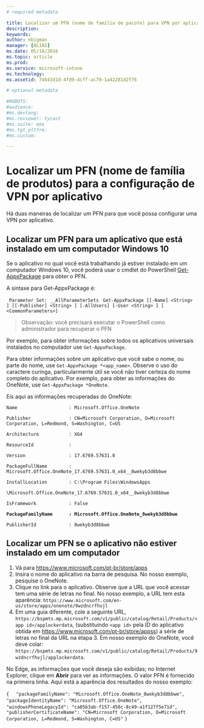 ```yaml
---
# required metadata

title: Localizar um PFN (nome de família de pacote) para VPN por aplicativo | Microsoft Intune
description:
keywords:
author: nbigman
manager: [ALIAS]
ms.date: 05/10/2016
ms.topic: article
ms.prod:
ms.service: microsoft-intune
ms.technology:
ms.assetid: 74643d1d-4fd9-4cff-ac79-1a42281d2f76

# optional metadata

#ROBOTS:
#audience:
#ms.devlang:
#ms.reviewer: tycast
#ms.suite: ems
#ms.tgt_pltfrm:
#ms.custom:

---
```


# Localizar um PFN (nome de família de produtos) para a configuração de VPN por aplicativo

Há duas maneiras de localizar um PFN para que você possa configurar uma VPN por aplicativo.

## Localizar um PFN para um aplicativo que está instalado em um computador Windows 10 

Se o aplicativo no qual você está trabalhando já estiver instalado em um computador Windows 10, você poderá usar o cmdlet do PowerShell [Get-AppxPackage](https://technet.microsoft.com/library/hh856044.aspx) para obter o PFN.

A sintaxe para Get-AppxPackage é:

` Parameter Set: __AllParameterSets`
` Get-AppxPackage [[-Name] <String> ] [[-Publisher] <String> ] [-AllUsers] [-User <String> ] [ <CommonParameters>]`

> Observação: você precisará executar o PowerShell como administrador para recuperar o PFN

Por exemplo, para obter informações sobre todos os aplicativos universais instalados no computador use `Get-AppxPackage`.

Para obter informações sobre um aplicativo que você sabe o nome, ou parte do nome, use `Get-AppxPackage *<app_name>`. Observe o uso do caractere curinga, particularmente útil se você não tiver certeza do nome completo do aplicativo. Por exemplo, para obter as informações do OneNote, use `Get-AppxPackage *OneNote`.


Eis aqui as informações recuperadas do OneNote:

`Name                   : Microsoft.Office.OneNote`

`Publisher              : CN=Microsoft Corporation, O=Microsoft Corporation, L=Redmond, S=Washington, C=US`

`Architecture           : X64`

`ResourceId             :`

`Version                : 17.6769.57631.0`

`PackageFullName        : Microsoft.Office.OneNote_17.6769.57631.0_x64__8wekyb3d8bbwe`

`InstallLocation        : C:\Program Files\WindowsApps`

`\Microsoft.Office.OneNote_17.6769.57631.0_x64__8wekyb3d8bbwe`

`IsFramework            : False`

**`PackageFamilyName      : Microsoft.Office.OneNote_8wekyb3d8bbwe`**

`PublisherId            : 8wekyb3d8bbwe`



## Localizar um PFN se o aplicativo não estiver instalado em um computador

1.  Vá para https://www.microsoft.com/pt-br/store/apps
2.  Insira o nome do aplicativo na barra de pesquisa. No nosso exemplo, pesquise o OneNote.
3.  Clique no link para o aplicativo. Observe que a URL que você acessar tem uma série de letras no final. No nosso exemplo, a URL tem esta aparência:
`https://www.microsoft.com/en-us/store/apps/onenote/9wzdncrfhvjl`
4.  Em uma guia diferente, cole a seguinte URL, `https://bspmts.mp.microsoft.com/v1/public/catalog/Retail/Products/<app id>/applockerdata`, (substituindo `<app id>` pela ID do aplicativo obtida em https://www.microsoft.com/pt-br/store/appss) a série de letras no final da URL na etapa 3. Em nosso exemplo do OneNote, você deve colar: `https://bspmts.mp.microsoft.com/v1/public/catalog/Retail/Products/9wzdncrfhvjl/applockerdata`.

No Edge, as informações que você deseja são exibidas; no Internet Explorer, clique em **Abrir** para ver as informações. O valor PFN é fornecido na primeira linha. Aqui está a aparência dos resultados do nosso exemplo:
 

`{`
`  "packageFamilyName": "Microsoft.Office.OneNote_8wekyb3d8bbwe",`
`  "packageIdentityName": "Microsoft.Office.OneNote",`
`  "windowsPhoneLegacyId": "ca05b3ab-f157-450c-8c49-a1f127f5e71d",`
`  "publisherCertificateName": "CN=Microsoft Corporation, O=Microsoft Corporation, L=Redmond, S=Washington, C=US"`
`}`



<!--HONumber=Jun16_HO1-->


